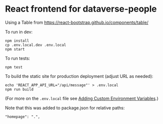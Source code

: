 # React frontend for dataverse-people

Using a Table from https://react-bootstrap.github.io/components/table/

To run in dev:

```
npm install
cp .env.local.dev .env.local
npm start
```

To run tests:

```
npm test
```

To build the static site for production deployment (adjust URL as needed):

```
echo 'REACT_APP_API_URL="/api/message"' > .env.local
npm run build
```

(For more on the `.env.local` file see [Adding Custom Environment Variables][].)

[Adding Custom Environment Variables]: https://create-react-app.dev/docs/adding-custom-environment-variables/

Note that this was added to package.json for relative paths:

```
"homepage": ".",
```
